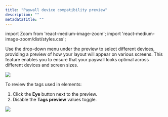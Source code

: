 ```yaml
---
title: "Paywall device compatibility preview"
description: ""
metadataTitle: ""
---
```


import Zoom from 'react-medium-image-zoom';
import 'react-medium-image-zoom/dist/styles.css';

Use the drop-down menu under the preview to select different devices, providing a preview of how your layout will appear on various screens. This feature enables you to ensure that your paywall looks optimal across different devices and screen sizes.


<Zoom>
  <img src={require('./img/6e5f682-PB_paywall_preview.gif').default}
  style={{
    border: '1px solid #727272', /* border width and color */
    width: '700px', /* image width */
    display: 'block', /* for alignment */
    margin: '0 auto' /* center alignment */
  }}
/>
</Zoom>





To review the tags used in elements:

1. Click the **Eye** button next to the preview.
2. Disable the **Tags preview** values toggle.


<Zoom>
  <img src={require('./img/81466fa-PB_tags_preview.gif').default}
  style={{
    border: '1px solid #727272', /* border width and color */
    width: '700px', /* image width */
    display: 'block', /* for alignment */
    margin: '0 auto' /* center alignment */
  }}
/>
</Zoom>



